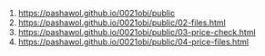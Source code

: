 <!-- https://github.com/pashawol/0021obi/ -->
1. <https://pashawol.github.io/0021obi/public>
2. <https://pashawol.github.io/0021obi/public/02-files.html>
3. <https://pashawol.github.io/0021obi/public/03-price-check.html>
4. <https://pashawol.github.io/0021obi/public/04-price-files.html>